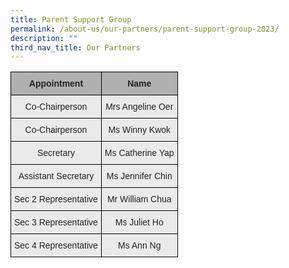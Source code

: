 ```yaml
---
title: Parent Support Group
permalink: /about-us/our-partners/parent-support-group-2023/
description: ""
third_nav_title: Our Partners
---
```

<style type="text/css">
.tg  {border-collapse:collapse;border-spacing:0;}
.tg td{border-color:black;border-style:solid;border-width:1px;font-family:Arial, sans-serif;font-size:14px;
  overflow:hidden;padding:10px 5px;word-break:normal;}
.tg th{border-color:black;border-style:solid;border-width:1px;font-family:Arial, sans-serif;font-size:14px;
  font-weight:normal;overflow:hidden;padding:10px 5px;word-break:normal;}
.tg .tg-ii8k{background-color:#EAEAEA;color:#222;text-align:center;vertical-align:top}
.tg .tg-dwlh{background-color:#B0B0B0;color:#222;font-weight:bold;text-align:center;vertical-align:middle}
.tg .tg-3jxu{background-color:#eaeaea;text-align:center;vertical-align:top}
.tg .tg-ku5w{background-color:#EAEAEA;color:#222;text-align:center;vertical-align:middle}
</style>
<table class="tg">
<thead>
  <tr>
    <th class="tg-dwlh"><span style="color:#222;background-color:#B0B0B0">Appointment</span></th>
    <th class="tg-dwlh"><span style="color:#222;background-color:#B0B0B0">Name</span></th>
  </tr>
</thead>
<tbody>
  <tr>
    <td class="tg-ku5w"><span style="color:#222;background-color:#EAEAEA">Co-Chairperson</span><br></td>
    <td class="tg-ku5w"><span style="color:#222;background-color:#EAEAEA">Mrs Angeline Oer</span><br></td>
  </tr>
  <tr>
    <td class="tg-ku5w"><span style="color:#222;background-color:#EAEAEA"> Co-Chairperson </span></td>
    <td class="tg-ku5w"><span style="color:#222;background-color:#EAEAEA">Ms Winny Kwok </span><br></td>
  </tr>
  <tr>
    <td class="tg-ku5w">Secretary</td>
    <td class="tg-ku5w">Ms <span style="font-weight:400;font-style:normal">Catherine Yap</span></td>
  </tr>
  <tr>
    <td class="tg-ku5w"><span style="color:#222;background-color:#EAEAEA"> Assistant Secretary</span><span style="font-weight:bold;color:black"> </span></td>
    <td class="tg-ii8k">Ms Jennifer Chin</td>
  </tr>
  <tr>
    <td class="tg-ku5w"><span style="color:#222;background-color:#EAEAEA">Sec 2 Representative </span></td>
    <td class="tg-ku5w"><span style="color:#222;background-color:#EAEAEA">Mr William Chua</span><br></td>
  </tr>
  <tr>
    <td class="tg-ku5w"><span style="color:#222;background-color:#EAEAEA">  Sec 3 Representative </span></td>
    <td class="tg-ku5w"><span style="color:#222;background-color:#EAEAEA">Ms Juliet Ho </span><br></td>
  </tr>
  <tr>
    <td class="tg-ku5w"><span style="color:#222;background-color:#EAEAEA">Sec 4 Representative</span><br></td>
    <td class="tg-ku5w"><span style="color:#222;background-color:#EAEAEA"> Ms Ann Ng</span></td>
  </tr>
</tbody>
</table>